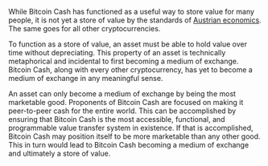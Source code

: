 While Bitcoin Cash has functioned as a useful way to store value for many people, it is not yet a store of value by the standards of [Austrian economics](https://mises.org/wire/cryptocurrency-money-store-value-or-medium-exchange). The same goes for all other cryptocurrencies.

To function as a store of value, an asset must be able to hold value over time without depreciating. This property of an asset is technically metaphorical and incidental to first becoming a medium of exchange. Bitcoin Cash, along with every other cryptocurrency, has yet to become a medium of exchange in any meaningful sense.

An asset can only become a medium of exchange by being the most marketable good. Proponents of Bitcoin Cash are focused on making it peer-to-peer cash for the entire world. This can be accomplished by ensuring that Bitcoin Cash is the most accessible, functional, and programmable value transfer system in existence. If that is accomplished, Bitcoin Cash may position itself to be more marketable than any other good. This in turn would lead to Bitcoin Cash becoming a medium of exchange and ultimately a store of value.